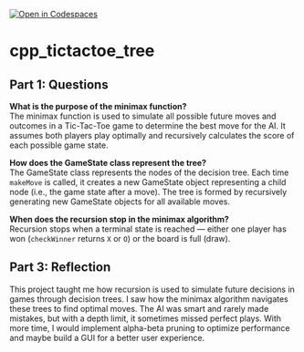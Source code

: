 [![Open in Codespaces](https://classroom.github.com/assets/launch-codespace-2972f46106e565e64193e422d61a12cf1da4916b45550586e14ef0a7c637dd04.svg)](https://classroom.github.com/open-in-codespaces?assignment_repo_id=19078898)
# cpp_tictactoe_tree
## Part 1: Questions

**What is the purpose of the minimax function?**  
The minimax function is used to simulate all possible future moves and outcomes in a Tic-Tac-Toe game to determine the best move for the AI. It assumes both players play optimally and recursively calculates the score of each possible game state.

**How does the GameState class represent the tree?**  
The GameState class represents the nodes of the decision tree. Each time `makeMove` is called, it creates a new GameState object representing a child node (i.e., the game state after a move). The tree is formed by recursively generating new GameState objects for all available moves.

**When does the recursion stop in the minimax algorithm?**  
Recursion stops when a terminal state is reached — either one player has won (`checkWinner` returns `X` or `O`) or the board is full (draw).
## Part 3: Reflection

This project taught me how recursion is used to simulate future decisions in games through decision trees. I saw how the minimax algorithm navigates these trees to find optimal moves. The AI was smart and rarely made mistakes, but with a depth limit, it sometimes missed perfect plays. With more time, I would implement alpha-beta pruning to optimize performance and maybe build a GUI for a better user experience.
